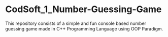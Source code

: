 # CodSoft_1_Number-Guessing-Game
This repository consists of a simple and fun console based number guessing game made in C++ Programming Language using OOP Paradigm. 
